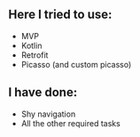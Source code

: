 ## Here I tried to use:
 - MVP
 - Kotlin 
 - Retrofit
 - Picasso (and custom picasso)

## I have done:
 - Shy navigation
 - All the other required tasks
